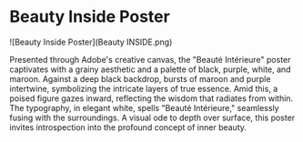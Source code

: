 # Beauty Inside Poster

![Beauty Inside Poster](Beauty INSIDE.png)


Presented through Adobe's creative canvas, the "Beauté Intérieure" poster captivates with a grainy aesthetic and a palette of black, purple, white, and maroon. Against a deep black backdrop, bursts of maroon and purple intertwine, symbolizing the intricate layers of true essence. Amid this, a poised figure gazes inward, reflecting the wisdom that radiates from within. The typography, in elegant white, spells "Beauté Intérieure," seamlessly fusing with the surroundings. A visual ode to depth over surface, this poster invites introspection into the profound concept of inner beauty.

